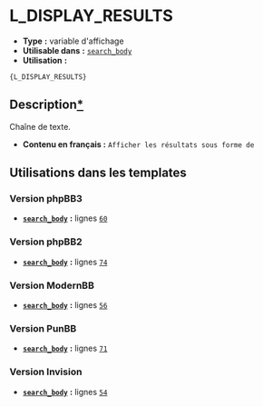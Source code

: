 # L_DISPLAY_RESULTS
* __Type__ __:__ variable d'affichage
* __Utilisable dans__ __:__ [`search_body`](../tpl/search_body.md#readme)
* __Utilisation__ __:__

```smarty
{L_DISPLAY_RESULTS}
```

## Description[*](https://fa-tvars.appspot.com/var/L_DISPLAY_RESULTS)
Chaîne de texte.

* __Contenu en français :__ `Afficher les résultats sous forme de`

## Utilisations dans les templates

### Version phpBB3
* __[`search_body`](../tpl/search_body.md#readme)__ __:__ lignes [`60`](../src/prosilver/search_body.tpl#L60)

### Version phpBB2
* __[`search_body`](../tpl/search_body.md#readme)__ __:__ lignes [`74`](../src/subsilver/search_body.tpl#L74)

### Version ModernBB
* __[`search_body`](../tpl/search_body.md#readme)__ __:__ lignes [`56`](../src/modernbb/search_body.tpl#L56)

### Version PunBB
* __[`search_body`](../tpl/search_body.md#readme)__ __:__ lignes [`71`](../src/punbb/search_body.tpl#L71)

### Version Invision
* __[`search_body`](../tpl/search_body.md#readme)__ __:__ lignes [`54`](../src/invision/search_body.tpl#L54)

